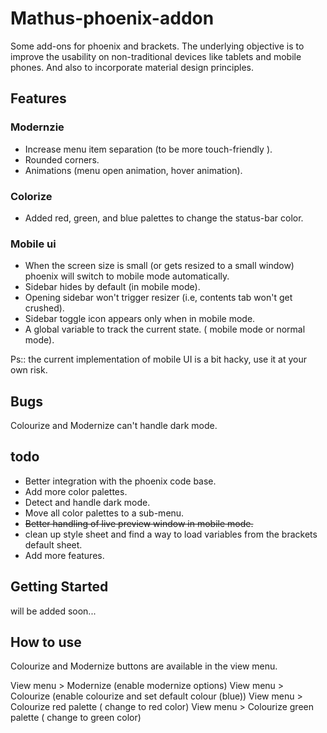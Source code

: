 Mathus-phoenix-addon
====================

Some add-ons for phoenix and brackets.
The underlying objective is to improve the usability on non-traditional devices like tablets and mobile phones. And also to incorporate material design principles.

## Features ##

### Modernzie

* Increase menu item separation (to be more touch-friendly ).
* Rounded corners. 
* Animations (menu open animation, hover animation).

### Colorize 

* Added red, green, and blue palettes to change the status-bar color.

### Mobile ui 

* When the screen size is small (or gets resized to a small window) phoenix will switch to mobile mode automatically.
* Sidebar hides by default (in mobile mode).
* Opening sidebar won't trigger resizer (i.e, contents tab won't get crushed).
* Sidebar toggle icon appears only when in mobile mode.
* A global variable to track the current state. ( mobile mode or normal mode).

Ps:: the current implementation of mobile UI is a bit hacky, use it at your own risk.

## Bugs ##

Colourize and Modernize can't handle dark mode.

## todo ##

* Better integration with the phoenix code base.
* Add more color palettes.
* Detect and handle dark mode.
* Move all color palettes to a sub-menu.
* ~~Better handling of live preview window in mobile mode.~~
* clean up style sheet and find a way to load variables from the brackets default sheet.
* Add more features.

## Getting Started ##

will be added soon...

## How to use ##

Colourize and Modernize buttons are available in the view menu.

View menu > Modernize (enable modernize options)
View menu > Colourize (enable colourize and set  default colour (blue))
View menu > Colourize red palette ( change to red color)
View menu > Colourize green palette ( change to green color)
 
